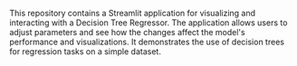 This repository contains a Streamlit application for visualizing and interacting with a Decision Tree Regressor. The application allows users to adjust parameters and see how the changes affect the model's performance and visualizations. It demonstrates the use of decision trees for regression tasks on a simple dataset.

